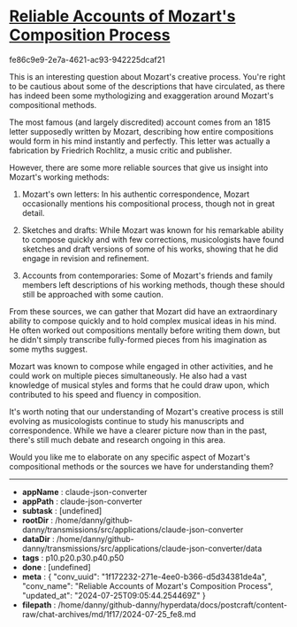 # [Reliable Accounts of Mozart's Composition Process](https://claude.ai/chat/1f172232-271e-4ee0-b366-d5d34381de4a)

fe86c9e9-2e7a-4621-ac93-942225dcaf21

 This is an interesting question about Mozart's creative process. You're right to be cautious about some of the descriptions that have circulated, as there has indeed been some mythologizing and exaggeration around Mozart's compositional methods.

The most famous (and largely discredited) account comes from an 1815 letter supposedly written by Mozart, describing how entire compositions would form in his mind instantly and perfectly. This letter was actually a fabrication by Friedrich Rochlitz, a music critic and publisher.

However, there are some more reliable sources that give us insight into Mozart's working methods:

1. Mozart's own letters: In his authentic correspondence, Mozart occasionally mentions his compositional process, though not in great detail.

2. Sketches and drafts: While Mozart was known for his remarkable ability to compose quickly and with few corrections, musicologists have found sketches and draft versions of some of his works, showing that he did engage in revision and refinement.

3. Accounts from contemporaries: Some of Mozart's friends and family members left descriptions of his working methods, though these should still be approached with some caution.

From these sources, we can gather that Mozart did have an extraordinary ability to compose quickly and to hold complex musical ideas in his mind. He often worked out compositions mentally before writing them down, but he didn't simply transcribe fully-formed pieces from his imagination as some myths suggest.

Mozart was known to compose while engaged in other activities, and he could work on multiple pieces simultaneously. He also had a vast knowledge of musical styles and forms that he could draw upon, which contributed to his speed and fluency in composition.

It's worth noting that our understanding of Mozart's creative process is still evolving as musicologists continue to study his manuscripts and correspondence. While we have a clearer picture now than in the past, there's still much debate and research ongoing in this area.

Would you like me to elaborate on any specific aspect of Mozart's compositional methods or the sources we have for understanding them?

---

* **appName** : claude-json-converter
* **appPath** : claude-json-converter
* **subtask** : [undefined]
* **rootDir** : /home/danny/github-danny/transmissions/src/applications/claude-json-converter
* **dataDir** : /home/danny/github-danny/transmissions/src/applications/claude-json-converter/data
* **tags** : p10.p20.p30.p40.p50
* **done** : [undefined]
* **meta** : {
  "conv_uuid": "1f172232-271e-4ee0-b366-d5d34381de4a",
  "conv_name": "Reliable Accounts of Mozart's Composition Process",
  "updated_at": "2024-07-25T09:05:44.254469Z"
}
* **filepath** : /home/danny/github-danny/hyperdata/docs/postcraft/content-raw/chat-archives/md/1f17/2024-07-25_fe8.md